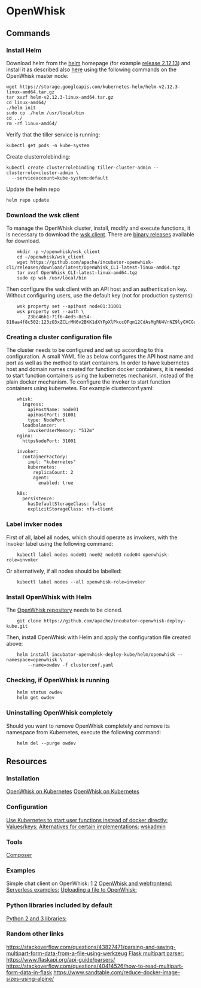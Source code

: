 # OpenWhisk

## Commands
### Install Helm
Download helm from the [helm](https://github.com/helm/helm) homepage
(for example [release 2.12.13](https://github.com/helm/helm/releases/tag/v2.12.3)) and
install it as described also [here](https://github.com/apache/incubator-openwhisk-deploy-kube/blob/master/docs/helm.md)
using the following commands on the OpenWhisk master node:

    wget https://storage.googleapis.com/kubernetes-helm/helm-v2.12.3-linux-amd64.tar.gz
    tar xvzf helm-v2.12.3-linux-amd64.tar.gz
    cd linux-amd64/
    ./helm init
    sudo cp ./helm /usr/local/bin
    cd ../
    rm -rf linux-amd64/

Verify that the tiller service is running:

    kubectl get pods -n kube-system

Create clusterrolebinding:

    kubectl create clusterrolebinding tiller-cluster-admin --clusterrole=cluster-admin \
      --serviceaccount=kube-system:default

Update the helm repo

    helm repo update


### Download the wsk client
To manage the OpenWhisk cluster, install, modify and execute functions,
it is necessary to download the [wsk client](https://github.com/apache/incubator-openwhisk-cli).
There are [binary releases](https://github.com/apache/incubator-openwhisk-cli/releases) available
for download.

        mkdir -p ~/openwhisk/wsk_client
        cd ~/openwhisk/wsk_client
        wget https://github.com/apache/incubator-openwhisk-cli/releases/download/latest/OpenWhisk_CLI-latest-linux-amd64.tgz
        tar xvzf OpenWhisk_CLI-latest-linux-amd64.tgz
        sudo cp wsk /usr/local/bin

Then configure the wsk client with an API host and an authentication key. Without
configuring users, use the default key (not for production systems):

        wsk property set --apihost node01:31001
        wsk property set --auth \ 
            23bc46b1-71f6-4ed5-8c54-816aa4f8c502:123zO3xZCLrMN6v2BKK1dXYFpXlPkccOFqm12CdAsMgRU4VrNZ9lyGVCGuMDGIwP

### Creating a cluster configuration file
The cluster needs to be configured and set up according to this configuration. A small
YAML file as below configures the API host name and port as well as the method to
start containers. In order to have kubernetes host and domain names created for
function docker containers, it is needed to start function containers using the
kubernetes mechanism, instead of the plain docker mechanism. To configure the invoker
to start function containers using kubernetes. For example clusterconf.yaml:

        whisk:
          ingress:
            apiHostName: node01
            apiHostPort: 31001
            type: NodePort
          loadbalancer:
            invokerUserMemory: "512m"
        nginx:
          httpsNodePort: 31001

        invoker:
          containerFactory:
            impl: "kubernetes"
            kubernetes:
              replicaCount: 2
              agent:
                enabled: true

        k8s:
          persistence:
            hasDefaultStorageClass: false
            explicitStorageClass: nfs-client



### Label invker nodes
First of all, label all nodes, which should operate as invokers, with the
invoker label using the following command:

        kubectl label nodes node01 noe02 node03 node04 openwhisk-role=invoker

Or alternatively, if all nodes should be labelled:

        kubectl label nodes --all openwhisk-role=invoker


### Install OpenWhisk with Helm
The [OpenWhisk repository](https://github.com/apache/incubator-openwhisk-deploy-kube) needs to be cloned.

        git clone https://github.com/apache/incubator-openwhisk-deploy-kube.git
        
Then, install OpenWhisk with Helm and apply the configuration file created above:

        helm install incubator-openwhisk-deploy-kube/helm/openwhisk --namespace=openwhisk \
            --name=owdev -f clusterconf.yaml

### Checking, if OpenWhisk is running

        helm status owdev
        helm get owdev

### Uninstalling OpenWhisk completely
Should you want to remove OpenWhisk completely and remove its namespace from Kubernetes,
execute the following command:

        helm del --purge owdev


## Resources

### Installation
[OpenWhisk on Kubernetes](https://github.com/apache/incubator-openwhisk-deploy-kube)
[OpenWhisk on Kubernetes](https://github.com/IBM/OpenWhisk-on-Kubernetes)

### Configuration
[Use Kubernetes to start user functions instead of docker directly:](https://github.com/apache/incubator-openwhisk-deploy-kube/blob/master/docs/configurationChoices.md#invoker-container-factory)
[Values/keys:](https://github.com/apache/incubator-openwhisk-deploy-kube/blob/735e576f356500424d1a1e720064ca3182da644d/helm/openwhisk/values.yaml#L172)
[Alternatives for certain implementations:](https://github.com/apache/incubator-openwhisk/blob/master/common/scala/src/main/resources/reference.conf#L6-#L15)
[wskadmin](https://github.com/redhat-developer-demos/faas-tutorial/issues/16)

### Tools
[Composer](https://github.com/ibm-functions/composer)

### Examples
Simple chat client on OpenWhisk: [1](https://www.youtube.com/watch?v=hGl__huStnc) [2](https://github.com/starpit/serverless-chat-demo)
[OpenWhisk and webfrontend:](https://horeaporutiu.github.io/blog/openwhisk-web-actions-and-rest-api-calls/)
[Serverless examples:](https://github.com/cfjedimaster/Serverless-Examples/tree/master/file_upload)
[Uploading a file to OpenWhisk:](https://www.raymondcamden.com/2017/06/09/uploading-files-to-an-openwhisk-action)

### Python libraries included by default
[Python 2 and 3 libraries:](https://github.com/apache/incubator-openwhisk/blob/master/docs/actions-python.md)

### Random other links
https://stackoverflow.com/questions/43827471/parsing-and-saving-multipart-form-data-from-a-file-using-werkzeug
[Flask multipart parser:](https://gist.github.com/tgwizard/95b82c98e17e72a4c3c0d75dda19eef4)
https://www.flaskapi.org/api-guide/parsers/
https://stackoverflow.com/questions/40414526/how-to-read-multipart-form-data-in-flask
https://www.sandtable.com/reduce-docker-image-sizes-using-alpine/
